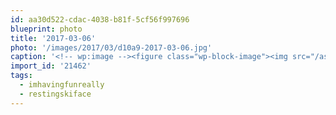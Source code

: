 ```yaml
---
id: aa30d522-cdac-4038-b81f-5cf56f997696
blueprint: photo
title: '2017-03-06'
photo: '/images/2017/03/d10a9-2017-03-06.jpg'
caption: '<!-- wp:image --><figure class="wp-block-image"><img src="/assets/images/2017/03/d10a9-2017-03-06.jpg" /></figure><!-- /wp:image --><!-- wp:paragraph --><p>When you skip your long run for 3 hours in the pow, that counts as "cross training" right? #restingskiface #imhavingfunreally</p><!-- /wp:paragraph -->'
import_id: '21462'
tags:
  - imhavingfunreally
  - restingskiface
---
```

